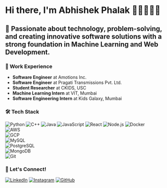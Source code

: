 # Hi there, I'm Abhishek Phalak 👋🏼👨🏻‍💻

## 🚀 Passionate about technology, problem-solving, and creating innovative software solutions with a strong foundation in Machine Learning and Web Development.

### 💼 Work Experience
- **Software Engineer** at Amotions Inc.
- **Software Engineer** at Pragati Transmissions Pvt. Ltd.
- **Student Researcher** at CKIDS, USC  
- **Machine Learning Intern** at VIT, Mumbai  
- **Software Engineering Intern** at Kids Galaxy, Mumbai

### 🛠️ Tech Stack  
![Python](https://img.shields.io/badge/Python-3776AB?style=flat&logo=python&logoColor=white) 
![C++](https://img.shields.io/badge/C++-00599C?style=flat&logo=c%2B%2B&logoColor=white) 
![Java](https://img.shields.io/badge/Java-007396?style=flat&logo=java&logoColor=white) 
![JavaScript](https://img.shields.io/badge/JavaScript-F7DF1E?style=flat&logo=javascript&logoColor=black) 
![React](https://img.shields.io/badge/React-61DAFB?style=flat&logo=react&logoColor=black) 
![Node.js](https://img.shields.io/badge/Node.js-339933?style=flat&logo=node.js&logoColor=white) 
![Docker](https://img.shields.io/badge/Docker-2496ED?style=flat&logo=docker&logoColor=white)  
![AWS](https://img.shields.io/badge/AWS-232F3E?style=flat&logo=amazonaws&logoColor=white)  
![GCP](https://img.shields.io/badge/GCP-4285F4?style=flat&logo=googlecloud&logoColor=white)  
![MySQL](https://img.shields.io/badge/MySQL-4479A1?style=flat&logo=mysql&logoColor=white)  
![PostgreSQL](https://img.shields.io/badge/PostgreSQL-4169E1?style=flat&logo=postgresql&logoColor=white)  
![MongoDB](https://img.shields.io/badge/MongoDB-47A248?style=flat&logo=mongodb&logoColor=white)  
![Git](https://img.shields.io/badge/Git-F05032?style=flat&logo=git&logoColor=white)

### 🌱 Let's Connect!
[![LinkedIn](https://img.shields.io/badge/LinkedIn-0077B5?style=flat&logo=linkedin&logoColor=white)](https://www.linkedin.com/in/abhishek-phalak) 
[![Instagram](https://img.shields.io/badge/Instagram-E4405F?style=flat&logo=instagram&logoColor=white)](https://www.instagram.com/abhisheky1510/)
[![GitHub](https://img.shields.io/badge/GitHub-000000?style=flat&logo=github&logoColor=white)](https://github.com/abhisheky1510)
